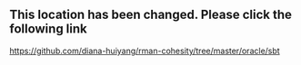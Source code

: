 
## This location has been changed. Please click the following link
https://github.com/diana-huiyang/rman-cohesity/tree/master/oracle/sbt

